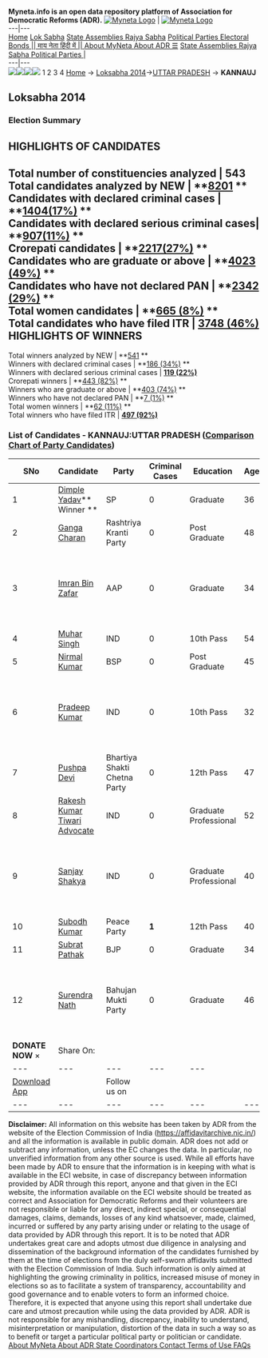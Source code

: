 **Myneta.info is an open data repository platform of Association for Democratic Reforms (ADR).**
[![Myneta Logo](https://www.myneta.info/lib/img/myneta-logo.png)](https://www.myneta.info/) | [![Myneta Logo](https://www.myneta.info/lib/img/adr-logo.png)](https://adrindia.org)  
---|---  
[Home](https://www.myneta.info/) [Lok Sabha](https://www.myneta.info/#ls "Lok Sabha") [ State Assemblies ](https://www.myneta.info/#sa "State Assemblies") [Rajya Sabha](https://www.myneta.info/#rs "Rajya Sabha") [Political Parties ](https://www.myneta.info/party "Political Parties") [ Electoral Bonds ](https://www.myneta.info/electoral_bonds "Electoral Bonds") [ || माय नेता हिंदी में || ](https://translate.google.co.in/translate?prev=hp&hl=en&js=y&u=www.myneta.info&sl=en&tl=hi&history_state0=) [ About MyNeta ](https://adrindia.org/content/about-myneta) [ About ADR ](https://adrindia.org/about-adr/who-we-are) [☰](javascript:void\(0\))
[ State Assemblies ](https://www.myneta.info/#sa "State Assemblies") [ Rajya Sabha ](https://www.myneta.info/#rs "Rajya Sabha") [ Political Parties ](https://www.myneta.info/party "Political Parties")
|   
---|---  
![](https://www.myneta.info/lib/img/banner/banner-1.png)![](https://www.myneta.info/lib/img/banner/banner-2.png)![](https://www.myneta.info/lib/img/banner/banner-3.png)![](https://www.myneta.info/lib/img/banner/banner-4.png)
1  2  3  4 
[Home](https://www.myneta.info/) → [Loksabha 2014](https://www.myneta.info/ls2014/)→[UTTAR PRADESH](https://www.myneta.info/ls2014/index.php?action=show_constituencies&state_id=24) → **KANNAUJ**
### 
## Loksabha 2014
###  Election Summary 
HIGHLIGHTS OF CANDIDATES  
---  
Total number of constituencies analyzed |  543   
Total candidates analyzed by NEW | **[8201](https://www.myneta.info/ls2014/index.php?action=summary&subAction=candidates_analyzed&sort=candidate#summary) **  
Candidates with declared criminal cases | **[1404(17%)](https://www.myneta.info/ls2014/index.php?action=summary&subAction=crime&sort=candidate#summary) **  
Candidates with declared serious criminal cases| **[907(11%)](https://www.myneta.info/ls2014/index.php?action=summary&subAction=serious_crime&sort=candidate#summary) **  
Crorepati candidates | **[2217(27%)](https://www.myneta.info/ls2014/index.php?action=summary&subAction=crorepati&sort=candidate#summary) **  
Candidates who are graduate or above | **[4023 (49%)](https://www.myneta.info/ls2014/index.php?action=summary&subAction=education&sort=candidate#summary) **  
Candidates who have not declared PAN | **[2342 (29%)](https://www.myneta.info/ls2014/index.php?action=summary&subAction=without_pan&sort=candidate#summary) **  
Total women candidates | **[665 (8%)](https://www.myneta.info/ls2014/index.php?action=summary&subAction=women_candidate&sort=candidate#summary) **  
Total candidates who have filed ITR | [**3748 (46%)**](https://www.myneta.info/ls2014/index.php?action=summary&subAction=filed_itr&sort=candidate#summary)  
HIGHLIGHTS OF WINNERS  
---  
Total winners analyzed by NEW | **[541](https://www.myneta.info/ls2014/index.php?action=summary&subAction=winner_analyzed&sort=candidate#summary) **  
Winners with declared criminal cases | **[186 (34%)](https://www.myneta.info/ls2014/index.php?action=summary&subAction=winner_crime&sort=candidate#summary) **  
Winners with declared serious criminal cases | **[119 (22%)](https://www.myneta.info/ls2014/index.php?action=summary&subAction=winner_serious_crime&sort=candidate#summary)**  
Crorepati winners | **[443 (82%)](https://www.myneta.info/ls2014/index.php?action=summary&subAction=winner_crorepati&sort=candidate#summary) **  
Winners who are graduate or above | **[403 (74%)](https://www.myneta.info/ls2014/index.php?action=summary&subAction=winner_education&sort=candidate#summary) **  
Winners who have not declared PAN | **[7 (1%)](https://www.myneta.info/ls2014/index.php?action=summary&subAction=winner_without_pan&sort=candidate#summary) **  
Total women winners | **[62 (11%)](https://www.myneta.info/ls2014/index.php?action=summary&subAction=winner_women&sort=candidate#summary) **  
Total winners who have filed ITR | [**497 (92%)**](https://www.myneta.info/ls2014/index.php?action=summary&subAction=winner_filed_itr&sort=candidate#summary)  
### List of Candidates - KANNAUJ:UTTAR PRADESH ([Comparison Chart of Party Candidates](https://www.myneta.info/ls2014/comparisonchart.php?constituency_id=433))
SNo | Candidate| Party| Criminal Cases| Education| Age| Total Assets| Liabilities  
---|---|---|---|---|---|---|---  
1  | [Dimple Yadav](https://www.myneta.info/ls2014/candidate.php?candidate_id=4411)** Winner ** | SP | 0 | Graduate| 36 | Rs 28,05,16,418 ~ 28 Crore+ | Rs 69,17,710 ~ 69 Lacs+  
2  | [Ganga Charan](https://www.myneta.info/ls2014/candidate.php?candidate_id=5035) | Rashtriya Kranti Party | 0 | Post Graduate| 48 | Rs 15,38,638 ~ 15 Lacs+ | Rs 75,000 ~ 75 Thou+  
3  | [Imran Bin Zafar](https://www.myneta.info/ls2014/candidate.php?candidate_id=5039) | AAP | 0 | Graduate| 34 | ![](https://myneta.info/image_v2.php?myneta_folder=ls2014&candidate_id=5039&col=ta) | ![](https://myneta.info/image_v2.php?myneta_folder=ls2014&candidate_id=5039&col=lia)  
4  | [Muhar Singh](https://www.myneta.info/ls2014/candidate.php?candidate_id=4409) | IND | 0 | 10th Pass| 54 | Rs 64,01,000 ~ 64 Lacs+ | Rs 60,000 ~ 60 Thou+  
5  | [Nirmal Kumar](https://www.myneta.info/ls2014/candidate.php?candidate_id=4410) | BSP | 0 | Post Graduate| 45 | Rs 4,79,27,051 ~ 4 Crore+ | Rs 1,38,42,793 ~ 1 Crore+  
6  | [Pradeep Kumar](https://www.myneta.info/ls2014/candidate.php?candidate_id=5040) | IND | 0 | 10th Pass| 32 | ![](https://myneta.info/image_v2.php?myneta_folder=ls2014&candidate_id=5040&col=ta) | ![](https://myneta.info/image_v2.php?myneta_folder=ls2014&candidate_id=5040&col=lia)  
7  | [Pushpa Devi](https://www.myneta.info/ls2014/candidate.php?candidate_id=5032) | Bhartiya Shakti Chetna Party | 0 | 12th Pass| 47 | Rs 19,76,200 ~ 19 Lacs+ | Rs 0 ~   
8  | [Rakesh Kumar Tiwari Advocate](https://www.myneta.info/ls2014/candidate.php?candidate_id=5024) | IND | 0 | Graduate Professional| 52 | Rs 28,56,442 ~ 28 Lacs+ | Rs 0 ~   
9  | [Sanjay Shakya](https://www.myneta.info/ls2014/candidate.php?candidate_id=5025) | IND | 0 | Graduate Professional| 40 | ![](https://myneta.info/image_v2.php?myneta_folder=ls2014&candidate_id=5025&col=ta) | ![](https://myneta.info/image_v2.php?myneta_folder=ls2014&candidate_id=5025&col=lia)  
10  | [Subodh Kumar](https://www.myneta.info/ls2014/candidate.php?candidate_id=5038) | Peace Party | **1** | 12th Pass| 40 | Rs 16,86,914 ~ 16 Lacs+ | Rs 0 ~   
11  | [Subrat Pathak](https://www.myneta.info/ls2014/candidate.php?candidate_id=5029) | BJP | 0 | Graduate| 34 | Rs 2,30,11,868 ~ 2 Crore+ | Rs 94,97,355 ~ 94 Lacs+  
12  | [Surendra Nath](https://www.myneta.info/ls2014/candidate.php?candidate_id=5027) | Bahujan Mukti Party | 0 | Graduate| 46 | ![](https://myneta.info/image_v2.php?myneta_folder=ls2014&candidate_id=5027&col=ta) | ![](https://myneta.info/image_v2.php?myneta_folder=ls2014&candidate_id=5027&col=lia)  
|  **DONATE NOW** × |  Share On:  | [](https://api.whatsapp.com/send?text=https%3A%2F%2Fmyneta.info%2Fpunjab2022%2Findex.php%3Faction%3Dshow_constituencies%26state_id%3D19) | [](https://www.facebook.com/sharer/sharer.php?u=https%3A%2F%2Fmyneta.info%2Fpunjab2022%2Findex.php%3Faction%3Dshow_constituencies%26state_id%3D19) | [](https://twitter.com/share?url=https%3A%2F%2Fmyneta.info%2Fpunjab2022%2Findex.php%3Faction%3Dshow_constituencies%26state_id%3D19)  
---|---|---|---|---  
| [ Download App ](https://play.google.com/store/apps/details?id=com.webrosoft.myneta1&pcampaignid=pcampaignidMKT-Other-global-all-co-prtnr-py-PartBadge-Mar2515-1) | [](https://play.google.com/store/apps/details?id=com.webrosoft.myneta1&pcampaignid=pcampaignidMKT-Other-global-all-co-prtnr-py-PartBadge-Mar2515-1) |  Follow us on  | [](https://www.facebook.com/adrindia.org/) | [](https://twitter.com/adrspeaks) | [](https://groups.google.com/g/national-election-watch?hl=en&pli=1) | [](https://www.instagram.com/adrspeaks/) | [](https://www.youtube.com/user/adrspeaks) | [](https://sharechat.com/profile/adrspeaks)  
---|---|---|---|---|---|---|---|---  
**Disclaimer:** All information on this website has been taken by ADR from the website of the Election Commission of India (https://affidavitarchive.nic.in/) and all the information is available in public domain. ADR does not add or subtract any information, unless the EC changes the data. In particular, no unverified information from any other source is used. While all efforts have been made by ADR to ensure that the information is in keeping with what is available in the ECI website, in case of discrepancy between information provided by ADR through this report, anyone and that given in the ECI website, the information available on the ECI website should be treated as correct and Association for Democratic Reforms and their volunteers are not responsible or liable for any direct, indirect special, or consequential damages, claims, demands, losses of any kind whatsoever, made, claimed, incurred or suffered by any party arising under or relating to the usage of data provided by ADR through this report. It is to be noted that ADR undertakes great care and adopts utmost due diligence in analysing and dissemination of the background information of the candidates furnished by them at the time of elections from the duly self-sworn affidavits submitted with the Election Commission of India. Such information is only aimed at highlighting the growing criminality in politics, increased misuse of money in elections so as to facilitate a system of transparency, accountability and good governance and to enable voters to form an informed choice. Therefore, it is expected that anyone using this report shall undertake due care and utmost precaution while using the data provided by ADR. ADR is not responsible for any mishandling, discrepancy, inability to understand, misinterpretation or manipulation, distortion of the data in such a way so as to benefit or target a particular political party or politician or candidate. 
[ About MyNeta ](https://adrindia.org/content/about-myneta) [ About ADR ](https://adrindia.org/about-adr/who-we-are) [ State Coordinators ](https://adrindia.org/about-adr/state-coordinators) [ Contact ](https://adrindia.org/contact-us) [ Terms of Use ](https://adrindia.org/content/adr-terms-use) [ FAQs ](https://adrindia.org/content/faqs)
